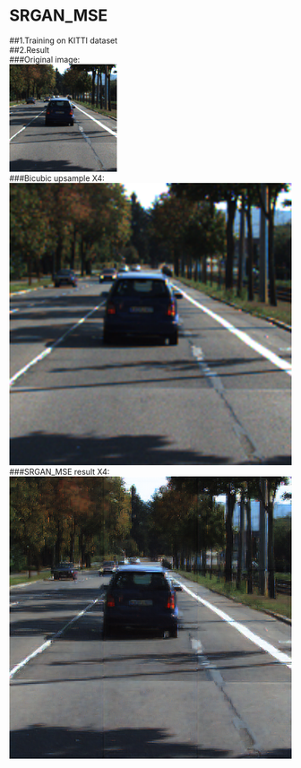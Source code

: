 # SRGAN_MSE
##1.Training on KITTI dataset  
##2.Result  
###Original image:  
![image](https://github.com/pinchieh/SRGAN_MSE/blob/master/result/croptest060.png)  
###Bicubic upsample X4:  
![image](https://github.com/pinchieh/SRGAN_MSE/blob/master/result/bicubic060.png)  
###SRGAN_MSE result X4:  
![image](https://github.com/pinchieh/SRGAN_MSE/blob/master/result/Gentrain_59.png)  
